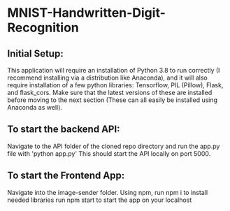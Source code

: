 # MNIST-Handwritten-Digit-Recognition

## Initial Setup:
This application will require an installation of Python 3.8 to run correctly (I recommend installing via a distribution like Anaconda), and it will also require installation of a few python libraries: Tensorflow, PIL (Pillow), Flask, and flask_cors. Make sure that the latest versions of these are installed before moving to the next section (These can all easily be installed using Anaconda as well).

## To start the backend API:
Navigate to the API folder of the cloned repo directory and run the app.py file with 'python app.py'
This should start the API locally on port 5000.

## To start the Frontend App:
Navigate into the image-sender folder.
Using npm, run npm i to install needed libraries
run npm start to start the app on your localhost

